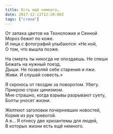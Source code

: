 ```yaml
---
title: Есть ещё немного…
date: 2017-12-11T12:28:00Z
tags: ["стихи"]
---
```


От запаха цветов на Техноложке и Сенной  
Мороз бежит по коже.  
И лица с фотографий улыбаются: «Не ной,  
О том, что вышла позже.

На смерть ты никогда не опоздаешь. Не спеши  
Бежать на нужный поезд.  
Дыши. Не позволяй себе старения и лжи.  
Живи. И слушай совесть.»

Я скроюсь от гвоздик за поворотом. Убегу.  
Прикрою страх цинизмом.  
Мне страшно, когда взрывы разрывают суету,  
Болты уносят жизни.

Желтеют заголовки почерневших новостей,  
Кормя из рук тревогой.  
А я… Я отнесу две хризантемы для людей,  
В которых жизни есть ещё немного.  
